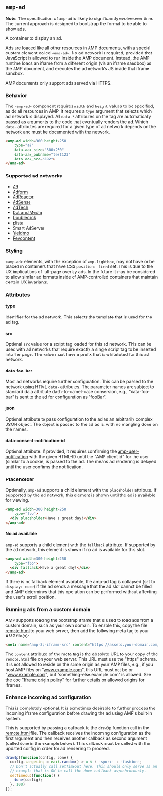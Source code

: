 ## <a name="amp-ad"></a> `amp-ad`

**Note:** The specification of `amp-ad` is likely to significantly evolve over time. The current approach is designed to bootstrap the format to be able to show ads.

A container to display an ad.

Ads are loaded like all other resources in AMP documents, with a special custom element called `<amp-ad>`. No ad network is required, provided that JavaScript is allowed to run inside the AMP document. Instead, the AMP runtime loads an iframe from a different origin (via an iframe sandbox) as the AMP document, and executes the ad network’s JS inside that iframe sandbox.
<!---
Copyright 2015 The AMP HTML Authors. All Rights Reserved.

Licensed under the Apache License, Version 2.0 (the "License");
you may not use this file except in compliance with the License.
You may obtain a copy of the License at

      http://www.apache.org/licenses/LICENSE-2.0

Unless required by applicable law or agreed to in writing, software
distributed under the License is distributed on an "AS-IS" BASIS,
WITHOUT WARRANTIES OR CONDITIONS OF ANY KIND, either express or implied.
See the License for the specific language governing permissions and
limitations under the License.
-->

AMP documents only support ads served via HTTPS.

### Behavior

The `<amp-ad>` component requires `width` and `height` values to be specified, as do all resources in AMP. It requires a `type` argument that selects which ad network is displayed. All `data-*` attributes on the tag are automatically passed as arguments to the code that eventually renders the ad. Which `data-` attributes are required for a given type of ad network depends on the network and must be documented with the network.

```html
<amp-ad width=300 height=250
    type="a9"
    data-aax_size="300x250"
    data-aax_pubname="test123"
    data-aax_src="302">
</amp-ad>
```

### Supported ad networks

- [A9](../ads/a9.md)
- [Adform](../ads/adform.md)
- [AdReactor](../ads/adreactor.md)
- [AdSense](../ads/adsense.md)
- [AdTech](../ads/adtech.md)
- [Dot and Media](../ads/dotandads.md)
- [Doubleclick](../ads/doubleclick.md)
- [plista](../ads/plista.md)
- [Smart AdServer](../ads/smartadserver.md)
- [Yieldmo](../ads/yieldmo.md)
- [Revcontent](../ads/revcontent.md)

### Styling

`<amp-ad>` elements, with the exception of `amp-lightbox`, may not have or be placed in containers that have CSS `position: fixed` set. This is due to the UX implications of full-page overlay ads. In the future it may be considered to allow similar ad formats inside of AMP-controlled containers that maintain certain UX invariants.

### Attributes

#### type

Identifier for the ad network. This selects the template that is used for the ad tag.

#### src

Optional `src` value for a script tag loaded for this ad network. This can be used with ad networks that require exactly a single script tag to be inserted into the page. The value must have a prefix that is whitelisted for this ad network.

#### data-foo-bar

Most ad networks require further configuration. This can be passed to the network using HTML `data-` attributes. The parameter names are subject to standard data attribute dash-to-camel-case conversion, e.g., "data-foo-bar" is sent to the ad for configuration as "fooBar".

#### json

Optional attribute to pass configuration to the ad as an arbitrarily complex JSON object. The object is passed to the ad as is, with no mangling done on the names.

#### data-consent-notification-id

Optional attribute. If provided, it requires confirming the [amp-user-notification](../extensions/amp-user-notification/amp-user-notification.md) with the given HTML-ID until the "AMP client id" for the user (similar to a cookie) is passed to the ad. The means ad rendering is delayed until the user confirms the notification.

### Placeholder

Optionally, `amp-ad` supports a child element with the `placeholder` attribute. If supported by the ad network, this element is shown until the ad is available for viewing.

```html
<amp-ad width=300 height=250
    type="foo">
  <div placeholder>Have a great day!</div>
</amp-ad>
```

#### No ad available

`amp-ad` supports a child element with the `fallback` attribute. If supported by the ad network, this element is shown if no ad is available for this slot.
 
```html
<amp-ad width=300 height=250
    type="foo">
  <div fallback>Have a great day!</div>
</amp-ad>
```

If there is no fallback element available, the amp-ad tag is collapsed (set to `display: none`) if the ad sends a message that the ad slot cannot be filled and AMP determines that this operation can be performed without affecting the user's scroll position.

### Running ads from a custom domain

AMP supports loading the bootstrap iframe that is used to load ads from a custom domain, such as your own domain. To enable this, copy the file [remote.html](../3p/remote.html) to your web server, then add the following meta tag to your AMP file(s):

```html
<meta name="amp-3p-iframe-src" content="https://assets.your-domain.com/path/to/remote.html">
```

The `content` attribute of the meta tag is the absolute URL to your copy of the `remote.html` file on your web server. This URL must use the "https" schema. It is not allowed to reside on the same origin as your AMP files, e.g., if you host AMP files on "www.example.com", this URL must not be on "www.example.com", but "something-else.example.com" is allowed. See the doc ["Iframe origin policy"](../spec/amp-iframe-origin-policy.md) for further details on allowed origins for iframes.

### Enhance incoming ad configuration

This is completely optional. It is sometimes desirable to further process the incoming iframe configuration before drawing the ad using AMP's built-in system.

This is supported by passing a callback to the `draw3p` function call in the [remote.html](../3p/remote.html) file. The callback receives the incoming configuration as the first argument and then receives another callback as second argument (called `done` in the example below). This callback must be called with the updated config in order for ad rendering to proceed.

```javascript
draw3p(function(config, done) {
  config.targeting = Math.random() > 0.5 ? 'sport' : 'fashion';
  // Don't actually call setTimeout here. This should only serve as an
  // example that is OK to call the done callback asynchronously.
  setTimeout(function() {
    done(config);
  }, 100)
});
```
